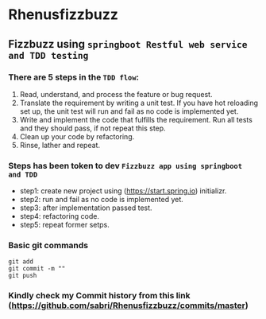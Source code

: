# Rhenusfizzbuzz

## **Fizzbuzz using ``springboot Restful web service and TDD testing``** 

### There are 5 steps in the ``TDD flow``:

1. Read, understand, and process the feature or bug request.
2. Translate the requirement by writing a unit test. If you have hot reloading set up, the unit test will run and fail as no code is implemented yet.
3. Write and implement the code that fulfills the requirement. Run all tests and they should pass, if not repeat this step.
4. Clean up your code by refactoring.
5. Rinse, lather and repeat.

### Steps has been token to dev  ``Fizzbuzz app using springboot and TDD `` 

* step1: create new project using (https://start.spring.io) initializr.
* step2:  run and fail as no code is implemented yet.
* step3:  after implementation passed test.
* step4:  refactoring code. 
* step5:  repeat former setps.

### Basic git commands
```
git add
git commit -m ""
git push
```
### Kindly check my Commit history from this link (https://github.com/sabri/Rhenusfizzbuzz/commits/master)
